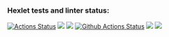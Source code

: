 ### Hexlet tests and linter status:
[![Actions Status](https://github.com/AleksandrKosmylev/python-project-lvl1/workflows/hexlet-check/badge.svg)](https://github.com/AleksandrKosmylev/python-project-lvl1/actions)
<a href="https://codeclimate.com/github/codeclimate/codeclimate/maintainability"><img src="https://api.codeclimate.com/v1/badges/a99a88d28ad37a79dbf6/maintainability" /></a>
<a href="https://codeclimate.com/github/codeclimate/codeclimate/test_coverage"><img src="https://api.codeclimate.com/v1/badges/a99a88d28ad37a79dbf6/test_coverage" /></a>
[![Github Actions Status](https://github.com/AleksandrKosmylev/python-project-lvl1/workflows/my_linter/badge.svg)](https://github.com/AleksandrKosmylev/python-project-lvl1/actions)
<a href="https://asciinema.org/a/4Fz6Myc9rfYFh0TibdeEnFYzw" target="_blank"><img src="https://asciinema.org/a/4Fz6Myc9rfYFh0TibdeEnFYzw.svg" /></a>
<a href="https://asciinema.org/a/we5unqDRx48eooUnl2fBaQ6Na" target="_blank"><img src="https://asciinema.org/a/we5unqDRx48eooUnl2fBaQ6Na.svg" /></a>
